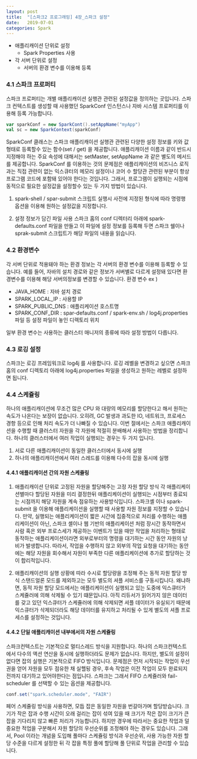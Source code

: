 ```yaml
---
layout: post
title:  "[스파크2 프로그래밍] 4장_스파크 설정"
date:   2019-07-01
categories: Spark
---
```


- 애플리캐이션 단위로 설정
  - Spark Properties 사용
- 각 서버 단위로 설정
  - 서버의 환경 변수를 이용해 등록

### 4.1 스파크 프로퍼티

스파크 프로퍼티는 개별 애플리캐이션 실행관 관련된 설정값을 정의하는 곳입니다. 스파크 컨텍스트를 생성할 때 사용했던 SparkConf 인스턴스나 자바 시스템 프로퍼티를 이용해 등록 가능합니다.

```scala
var sparkConf = new SparkCont().setAppName("myApp")
val sc = new SparkContext(sparkConf)
```

SparkConf 클래스는 스파크 애플리캐이션 실행관 관련된 다양한 설정 정보를 키와 값 형태로 등록할수 있는 함수(set / get) 을 제공합니다. 애플리캐이션 이름과 같이 반드시 지정해야 하는 주요 속성에 대해서는 setMaster, setAppName 과 같은 별도의 메서드를 제공합니다.
SparkConf 를 이용하는 것의 문제점은 애플리캐이션의 비즈니스 로직과는 직접 관련이 없는 익스큐터의 메모리 설정이나 코어 수 할당관 관련된 부분이 항상 프로그램 코드에 포함돼 있어야 한다는 것입니다. 그래서, 프로그램이 실행되는 시점에 동적으로 필요한 설정값을 설정할수 있는 두 가지 방법이 있습니다.

1. spark-shell / spar-submit
   스크립트 실행시 사전에 지정된 형식에 따라 명령행 옵션을 이용해 원하는 설정값을 지정합니다.

2. 설정 정보가 담긴 파일 사용
   스파크 홈의 conf 디렉터리 아래에 spark-defaults.conf 파일을 만들고 이 파일에 설정 정보를 등록해 두면 스파크 쉘이나 sprak-submit 스크립트가 해당 파일의 내용을 읽습니다. 

### 4.2 환경변수

각 서버 단위로 적용돼야 하는 환경 정보는 각 서버의 환경 변수를 이용해 등록할 수 있습니다. 예를 들어, 자바의 설치 경로와 같은 정보가 서버별로 다르게 설정돼 있다면 환경변수를 이용해 해당 서버의정보를 변경할 수 있습니다. 환경 변수 ex )

- JAVA_HOME : 자바 설치 경로
- SPARK_LOCAL_IP : 사용할 IP
- SPARK_PUBLIC_DNS : 애플리케이션 호스트명
- SPARK_CONF_DIR : spar-defaults.conf / spark-env.sh / log4j.properties 파일 등 설정 파일이 놓인 디렉토리 위치

일부 환경 변수는 사용하는 클러스터 매니저의 종류에 따라 설정 방법이 다릅니다.

### 4.3 로깅 설정

스파크는 로깅 프레임워크로 log4j 를 사용합니다. 로깅 레벨을 변경하고 싶으면 스파크 홈의 conf 디렉토리 아래에 log4j.properties 파일을 생성하고 원하는 레벨로 설정하면 됩니다.

### 4.4 스케쥴링

하나의 애플리캐이션에 무조건 많은 CPU 와 대량의 메모리를 할당한다고 해서 원하는 속도가 나온다는 보장이 없습니다. 오히려, GC 발생과 과도한 IO, 네트워크, 프로세스 경항 등으로 인해 처리 속도가 더 나빠질 수 있습니다.
이번 절에서는 스파크 애플리캐이션을 수행할 때 클러스터 자원을 각 자원에 적절히 분배해서 사용하는 방법을 정리합니다.
하나의 클러스터에서 여러 작업이 실행되는 경우는 두 가지 입니다.

1. 서로 다른 애플리캐이션이 동일한 클러스터에서 동시에 실행
2. 하나의 애플리캐이션에서 여러 스레드를 이용해 다수의 잡을 동시에 실행

#### 4.4.1 애플리캐이션 간의 자원 스케쥴링

1. 애플리캐이션 단위로 고정된 자원을 할당해주는 고정 자원 할당 방식
   각 애플리케이션별마다 할당된 자원을 미리 결정한뒤 애플리케이션이 실행되는 시점부터 종료되는 시점까지 해당 자원을 계속 점유하는 사용방식입니다.
   스파크셸 이나 spark-submit 을 이용해 애플리케이션을 실행할 때 사용할 자원 정보를 지정할 수 있습니다.
   만약, 실행되는 애플리케이션이 짧은 시간에 집중적으로 처리를 수행하는 애플리케이션이 아닌, 스파크 셸이나 웹 기반의 애플리케이션 처럼 장시간 동작하면서 사람 혹은 외부 프로스세가 제공하는 이벤트가 있을 때만 작업을 처리하는 형태로 동작하는 애플리케이션이라면 외부로부터의 명령을 대기하는 시간 동안 자원의 낭비가 발생합니다.
   따라서, 작업을 수행하지 않고 외부의 작업 요청을 대기하는 동안에는 해당 자원을 회수해서 자원이 부족한 다른 애플리케이션에 추가로 할당하는 것이 합리적입니다.

2. 애플리캐이션의 실행 상황에 따라 수시로 할당량을 조정해 주는 동적 자원 할당 방식
   스탠드얼론 모드를 제외하고는 모두 별도의 셔플 서비스를 구동시킵니다. 왜냐하면, 동적 자원 할당 모드에서는 애플리케이션이 실행되고 있는 도중에 익스큐터가 스케쥴러에 의해 삭제될 수 있기 떄문입니다.
   아직 리듀서가 읽어가지 않은 데이터를 갖고 있던 익스큐터가 스케쥴러에 의해 삭제되면 셔플 데이터가 유실되기 때문에 익스큐터가 삭제되더라도 해당 데이터를 유지하고 처리될 수 있게 별도의 셔플 프로세스를 설정하는 것입니다.

#### 4.4.2 단일 애플리캐이션 내부에서의 자원 스케쥴링

스파크컨텍스트는 기본적으로 멀티스레드 방식을 지원합니다. 하나의 스파크컨텍스트에서 다수의 액션 연산을 동시에 실행하더라도 문제가 없습니다. 하지만, 별도의 설정이 없다면 잡의 실행은 기본적으로 FIFO 방식입니다. 문제점은 먼저 시작되는 작업이 우선권을 얻어 자원을 모두 점유한 채 실핼됭 경우, 후속 작업은 이전 작업이 모두 완료되지 전까지 대기하고 있어야한다는 점입니다.
스파크는 그래서 FIFO 스케쥴러와 fail-scheduler 를 선택할 수 있는 옵션을 제공합니다. 

```scala
conf.set("spark.scheduler.mode", "FAIR")
```

페어 스케쥴링 방식을 사용하면, 모듭 잡은 동일한 자원을 번갈아가며 할당받습니다. 크기가 작은 잡과 수행 시간이 오래 걸리는 잡이 섞여 있을 때 크기가 작은 잡이 크기가 큰 잡을 기다리지 않고 빠른 처리가 가능합니다. 하지만 경우에 따라서는 중요한 작업과 덜 중요한 적업을 구분해서 자원 할당의 우선순위를 조정해야 하는 경우도 있습니다.
그래서, Pool 이라는 개념을 도입해 풀마다 스케쥴링 방식과 우선순위, 사용 가능한 자원 할당 수준을 다르게 설정한 뒤 각 잡을 특정 풀에 할당해 풀 단위로 작업을 관리할 수 있습니다.